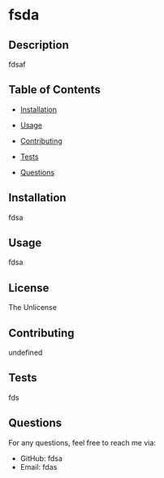 
  # fsda  

  ## Description
  fdsaf

  ## Table of Contents
  - [Installation](#installation)
  - [Usage](#usage)
  
  - [Contributing](#contributors)
  - [Tests](#tests)
  - [Questions](#questions)

  ## Installation
  fdsa

  ## Usage
  fdsa

  ## License
  The Unlicense

  ## Contributing
  undefined

  ## Tests
  fds

  ## Questions
  For any questions, feel free to reach me via:
  - GitHub: fdsa
  - Email: fdas
